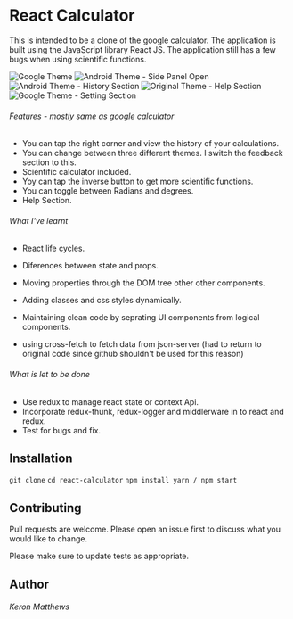 # React Calculator

This is intended to be a clone of the google calculator. The application is built using the JavaScript library React JS. The application still has a few bugs when using scientific functions.

![Google Theme](https://github.com/Keronmat/react-calculator/blob/master/img/google-theme-1.PNG?raw=true)
![Android Theme - Side Panel Open](https://github.com/Keronmat/react-calculator/blob/master/img/android-theme.PNG?raw=true)
![Android Theme - History Section](https://github.com/Keronmat/react-calculator/blob/master/img/history-android-theme.PNG?raw=true)
![Original Theme - Help Section](https://github.com/Keronmat/react-calculator/blob/master/img/help-sec-original-theme.PNG?raw=true)
![Google Theme - Setting Section](https://github.com/Keronmat/react-calculator/blob/master/img/settings-google-theme.PNG?raw=true)

###### Features - mostly same as google calculator

- You can tap the right corner and view the history of your calculations.
- You can change between three different themes. I switch the feedback section to this.
- Scientific calculator included.
- Yoy can tap the inverse button to get more scientific functions.
- You can toggle between Radians and degrees.
- Help Section.

###### What I've learnt

- React life cycles.
- Diferences between state and props.
- Moving properties through the DOM tree other other components.
- Adding classes and css styles dynamically.
- Maintaining clean code by seprating UI components from logical components.

- using cross-fetch to fetch data from json-server (had to return to original code since github shouldn't be used for this reason)

###### What is let to be done

- Use redux to manage react state or context Api.
- Incorporate redux-thunk, redux-logger and middlerware in to react and redux.
- Test for bugs and fix.

## Installation

`git clone`
`cd react-calculator`
`npm install yarn / npm start`

## Contributing

Pull requests are welcome. Please open an issue first to discuss what you would like to change.

Please make sure to update tests as appropriate.

## Author

###### Keron Matthews
